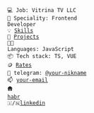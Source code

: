 <code>💻 Job: Vitrina TV LLC</code><br>
<code>👷 Speciality: Frontend Developer</code><br>
<code>💡 [Skills](SKILLS.md)</code><br>
<code>🧻 [Projects](PROJECTS.md)</code><br>
<code>🧑‍💻 Languages: JavaScript</code><br>
<code>📦 Tech stack: TS, VUE</code><br>
<code>🪙 [Rates](RATES.md)</code><br>
<code>💬 telegram: [@your-nikname](https://telegram.me/@And1Ray)</code><br>
<code>📫 [your-email](mailto:and1ray1993@gmail.com)</code><br>
<code>🛖 [habr](https://career.habr.com/and1ray)</code><br>
<code>🇮/🇳[linkedin](https://www.linkedin.com/in/andrey-petukhov-b99719256/)</code><br>
